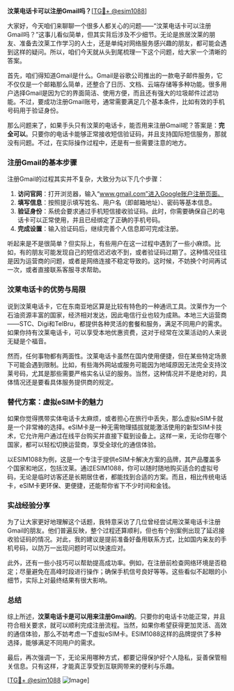 **汶莱电话卡可以注册Gmail吗？**[[TG💪+ @esim1088](https://t.me/s/esim1088)]

大家好，今天咱们来聊聊一个很多人都关心的问题——“汶莱电话卡可以注册Gmail吗？”这事儿看似简单，但其实背后涉及不少细节。无论是旅居汶莱的朋友、准备去汶莱工作学习的人士，还是单纯对网络服务感兴趣的朋友，都可能会遇到这样的疑问。所以，咱们今天就从头到尾梳理一下这个问题，给大家一个清晰的答案。

首先，咱们得知道Gmail是什么。Gmail是谷歌公司推出的一款电子邮件服务，它不仅仅是一个邮箱那么简单，还整合了日历、文档、云端存储等多种功能。很多用户选择Gmail是因为它的界面简洁、使用方便，而且还有强大的垃圾邮件过滤功能。不过，要成功注册Gmail账号，通常需要满足几个基本条件，比如有效的手机号码用于验证身份。

那么问题来了，如果手头只有汶莱的电话卡，能否用来注册Gmail呢？答案是：**完全可以**。只要你的电话卡能够正常接收短信验证码，并且支持国际短信服务，那就没有问题。不过，在实际操作过程中，还是有一些需要注意的地方。

### 注册Gmail的基本步骤

注册Gmail的过程其实并不复杂，大致分为以下几个步骤：

1. **访问官网**：打开浏览器，输入“www.gmail.com”进入Google账户注册页面。
2. **填写信息**：按照提示填写姓名、用户名（即邮箱地址）、密码等基本信息。
3. **验证身份**：系统会要求通过手机短信接收验证码。此时，你需要确保自己的电话卡可以正常使用，并且已经绑定了正确的手机号码。
4. **完成设置**：输入验证码后，继续完善个人信息即可完成注册。

听起来是不是很简单？但实际上，有些用户在这一过程中遇到了一些小麻烦。比如，有的朋友可能发现自己的短信迟迟收不到，或者验证码过期了。这种情况往往是因为运营商的问题，或者是网络连接不稳定导致的。这时候，不妨换个时间再试一次，或者直接联系客服寻求帮助。

### 汶莱电话卡的优势与局限

说到汶莱电话卡，它在东南亚地区算是比较有特色的一种通讯工具。汶莱作为一个石油资源丰富的国家，经济相对发达，因此电信行业也较为成熟。本地三大运营商——STC、Digi和TelBru，都提供各种灵活的套餐和服务，满足不同用户的需求。如果你持有汶莱电话卡，可以享受本地优惠资费，这对于经常在汶莱活动的人来说无疑是个福音。

然而，任何事物都有两面性。汶莱电话卡虽然在国内使用便捷，但在某些特定场景下可能会遇到限制。比如，有些海外网站或服务可能因为地域原因无法完全支持汶莱号码，尤其是那些需要严格实名认证的服务。当然，这种情况并不是绝对的，具体情况还是要看具体服务提供商的规定。

### 替代方案：虚拟eSIM卡的魅力

如果你觉得携带实体电话卡太麻烦，或者担心在旅行中丢失，那么虚拟eSIM卡就是一个非常棒的选择。eSIM卡是一种无需物理插拔就能激活使用的新型SIM卡技术，它允许用户通过在线平台购买并直接下载到设备上。这样一来，无论你在哪个国家，都可以轻松切换运营商，享受全球化的通信体验。

以ESIM1088为例，这是一个专注于提供eSIM卡解决方案的品牌，其产品覆盖多个国家和地区，包括汶莱。通过ESIM1088，你可以随时随地购买适合的虚拟号码，无论是临时访客还是长期居住者，都能找到合适的方案。而且，相比传统电话卡，eSIM卡更环保、更便捷，还能帮你省下不少时间和金钱。

### 实战经验分享

为了让大家更好地理解这个话题，我特意采访了几位曾经尝试用汶莱电话卡注册Gmail的朋友。他们普遍反映，整个过程还算顺利，但也有个别案例出现了延迟接收验证码的情况。对此，我的建议是提前准备好备用联系方式，比如国内亲友的手机号码，以防万一出现问题时可以快速应对。

此外，还有一些小技巧可以帮助提高成功率。例如，在注册前检查网络环境是否稳定；尽量避免在高峰时段进行操作；确保手机信号良好等等。这些看似不起眼的小细节，实际上对最终结果有很大影响。

### 总结

综上所述，**汶莱电话卡是可以用来注册Gmail的**。只要你的电话卡功能正常，并且符合相关要求，就可以顺利完成注册流程。当然，如果你希望获得更加灵活、高效的通信体验，那么不妨考虑一下虚拟eSIM卡。ESIM1088这样的品牌提供了多种选择，能够满足不同用户的需求。

最后，再次强调一下，无论采用哪种方式，都要记得保护好个人隐私，妥善保管相关信息。只有这样，才能真正享受到互联网带来的便利与乐趣。

[[TG💪+ @esim1088](https://t.me/s/esim1088) ![Image](https://i.postimg.cc/4NQfJmqS/Snipaste-2025-05-13-00-14-12.png)]